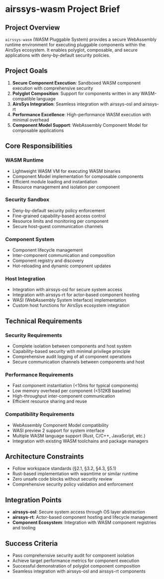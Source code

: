 # airssys-wasm Project Brief

## Project Overview
`airssys-wasm` (WASM Pluggable System) provides a secure WebAssembly runtime environment for executing pluggable components within the AirsSys ecosystem. It enables polyglot, composable, and secure applications with deny-by-default security policies.

## Project Goals
1. **Secure Component Execution**: Sandboxed WASM component execution with comprehensive security
2. **Polyglot Composition**: Support for components written in any WASM-compatible language
3. **AirsSys Integration**: Seamless integration with airssys-osl and airssys-rt
4. **Performance Excellence**: High-performance WASM execution with minimal overhead
5. **Component Model Support**: WebAssembly Component Model for composable applications

## Core Responsibilities

### WASM Runtime
- Lightweight WASM VM for executing WASM binaries
- Component Model implementation for composable components
- Efficient module loading and instantiation
- Resource management and isolation per component

### Security Sandbox
- Deny-by-default security policy enforcement
- Fine-grained capability-based access control
- Resource limits and monitoring per component
- Secure host-guest communication channels

### Component System
- Component lifecycle management
- Inter-component communication and composition
- Component registry and discovery
- Hot-reloading and dynamic component updates

### Host Integration
- Integration with airssys-osl for secure system access
- Integration with airssys-rt for actor-based component hosting
- WASI (WebAssembly System Interface) implementation
- Custom host functions for AirsSys ecosystem integration

## Technical Requirements

### Security Requirements
- Complete isolation between components and host system
- Capability-based security with minimal privilege principle
- Comprehensive audit logging of all component operations
- Secure communication channels between components and host

### Performance Requirements
- Fast component instantiation (<10ms for typical components)
- Low memory overhead per component (<512KB baseline)
- High-throughput inter-component communication
- Efficient resource sharing and reuse

### Compatibility Requirements
- WebAssembly Component Model compatibility
- WASI preview 2 support for system interface
- Multiple WASM language support (Rust, C/C++, JavaScript, etc.)
- Integration with existing WASM toolchains and package managers

## Architecture Constraints
- Follow workspace standards (§2.1, §3.2, §4.3, §5.1)
- Rust-based implementation with wasmtime or similar runtime
- Zero unsafe code blocks without security review
- Comprehensive security policy validation and enforcement

## Integration Points
- **airssys-osl**: Secure system access through OS layer abstraction
- **airssys-rt**: Actor-based component hosting and lifecycle management
- **Component Ecosystem**: Integration with WASM component registries and tooling

## Success Criteria
- Pass comprehensive security audit for component isolation
- Achieve target performance metrics for component execution
- Successful demonstration of polyglot component composition
- Seamless integration with airssys-osl and airssys-rt components